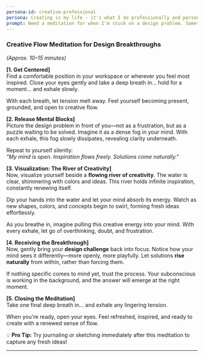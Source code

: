 ```yaml
---
persona-id: creative-professional
persona: Creating is my life - it's what I do professionally and personally. Meditation helps me stay focused and tap into my creative flow. I'm pretty particular about customizing everything in my life (you should see my workspace setup!), so the idea of personalized meditation scripts really speaks to me.
prompt: Need a meditation for when I'm stuck on a design problem. Something that helps clear mental blocks but also keeps the creative energy flowing. Maybe with some visualization?
---
```


### **Creative Flow Meditation for Design Breakthroughs**

_(Approx. 10–15 minutes)_

**[1. Get Centered]**  
Find a comfortable position in your workspace or wherever you feel most inspired. Close your eyes gently and take a deep breath in… hold for a moment… and exhale slowly.

With each breath, let tension melt away. Feel yourself becoming present, grounded, and open to creative flow.

**[2. Release Mental Blocks]**  
Picture the design problem in front of you—not as a frustration, but as a puzzle waiting to be solved. Imagine it as a dense fog in your mind. With each exhale, this fog slowly dissipates, revealing clarity underneath.

Repeat to yourself silently:  
_"My mind is open. Inspiration flows freely. Solutions come naturally."_

**[3. Visualization: The River of Creativity]**  
Now, visualize yourself beside a **flowing river of creativity**. The water is clear, shimmering with colors and ideas. This river holds infinite inspiration, constantly renewing itself.

Dip your hands into the water and let your mind absorb its energy. Watch as new shapes, colors, and concepts begin to swirl, forming fresh ideas effortlessly.

As you breathe in, imagine pulling this creative energy into your mind. With every exhale, let go of overthinking, doubt, and frustration.

**[4. Receiving the Breakthrough]**  
Now, gently bring your **design challenge** back into focus. Notice how your mind sees it differently—more openly, more playfully. Let solutions **rise naturally** from within, rather than forcing them.

If nothing specific comes to mind yet, trust the process. Your subconscious is working in the background, and the answer will emerge at the right moment.

**[5. Closing the Meditation]**  
Take one final deep breath in… and exhale any lingering tension.

When you're ready, open your eyes. Feel refreshed, inspired, and ready to create with a renewed sense of flow.

💡 **Pro Tip:** Try journaling or sketching immediately after this meditation to capture any fresh ideas!

---
